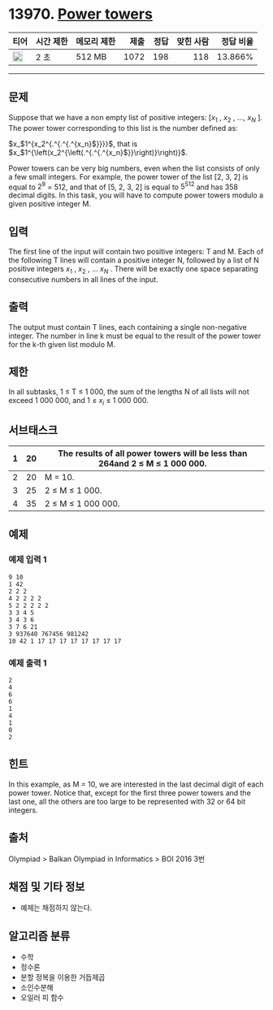 # 13970. [Power towers](https://www.acmicpc.net/problem/13970)

| 티어 | 시간 제한 | 메모리 제한 | 제출 | 정답 | 맞힌 사람 | 정답 비율 |
|---|---|---|---:|---:|---:|---:|
| <img src="https://static.solved.ac/tier_small/21.svg" width="20px" /> | 2 초 | 512 MB | 1072 | 198 | 118 | 13.866% |

---

## 문제

Suppose that we have a non empty list of positive integers: [$x_{1}$
, $x_{2}$
, ..., $x_{N}$
]. The power tower corresponding to this list is the number defined as:

$x_$1^{x_2^{.^{.^{.^{x_n}$}}}}$, that is $x_$1^{\left(x_2^{\left(.^{.^{.^{x_n}$}}\right)}\right)}$.

Power towers can be very big numbers, even when the list consists of only a few small integers. For example, the power tower of the list [2, 3, 2] is equal to $2^{9}$ = 512, and that of [5, 2, 3, 2] is equal to $5^{512}$
and has 358 decimal digits. In this task, you will have to compute power towers modulo a given positive integer M.

## 입력

The first line of the input will contain two positive integers: T and M. Each of the following T lines will contain a positive integer N, followed by a list of N positive integers $x_{1}$
, $x_{2}$
, ... $x_{N}$
. There will be exactly one space separating consecutive numbers in all lines of the input.

## 출력

The output must contain T lines, each containing a single non-negative integer. The number in line k must be equal to the result of the power tower for the k-th given list modulo M.

## 제한

In all subtasks, 1 ≤ T ≤ 1 000, the sum of the lengths N of all lists will not exceed 1 000 000, and 1 ≤ $x_{i}$
≤ 1 000 000.

## 서브태스크

| 1 | 20 | The results of all power towers will be less than 264and 2 ≤ M ≤ 1 000 000. |
| --- | --- | --- |
| 2 | 20 | M = 10. |
| 3 | 25 | 2 ≤ M ≤ 1 000. |
| 4 | 35 | 2 ≤ M ≤ 1 000 000. |

## 예제

### 예제 입력 1

```
9 10
1 42
2 2 2
4 2 2 2 2
5 2 2 2 2 2
3 3 4 5
3 4 3 6
3 7 6 21
3 937640 767456 981242
10 42 1 17 17 17 17 17 17 17 17
```

### 예제 출력 1

```
2
4
6
6
1
4
1
0
2
```

## 힌트

In this example, as M = 10, we are interested in the last decimal digit of each power tower. Notice that, except for the first three power towers and the last one, all the others are too large to be represented with 32 or 64 bit integers.

## 출처

Olympiad
\> 
Balkan Olympiad in Informatics
\> 
BOI 2016
3번

## 채점 및 기타 정보

- 예제는 채점하지 않는다.

## 알고리즘 분류

- 수학
- 정수론
- 분할 정복을 이용한 거듭제곱
- 소인수분해
- 오일러 피 함수

